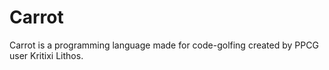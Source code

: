 # Carrot

Carrot is a programming language made for code-golfing created by PPCG user Kritixi Lithos.
